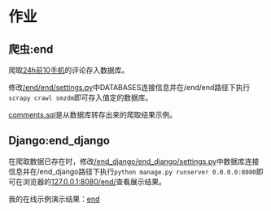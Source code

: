 # 作业

## 爬虫:end

爬取[24h前10手机](https://www.smzdm.com/fenlei/zhinengshouji/h5c4s0f0t0p1/#feed-main/)的评论存入数据库。

修改[/end/end/settings.py](https://github.com/Bonnenult222RenYu/Python-002/blob/master/week10/end/end/settings.py)中DATABASES连接信息并在/end/end路径下执行`scrapy crawl smzdm`即可存入值定的数据库。

[comments.sql](https://github.com/Bonnenult222RenYu/Python-002/blob/master/week10/comments.sql)是从数据库转存出来的爬取结果示例。

## Django:end_django

在爬取数据已存在时，修改[/end_django/end_django/settings.py](https://github.com/Bonnenult222RenYu/Python-002/blob/master/week10/end_django/end_django/settings.py)中数据库连接信息并在/end_django路径下执行`python manage.py runserver 0.0.0.0:8080`即可在浏览器的[127.0.0.1:8080/end/](http://127.0.0.1:8080/end/)查看展示结果。

我的在线示例演示结果：[end](https://hello222world.top/end/)

